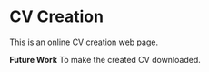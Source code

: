 # CV Creation
This is an online CV creation web page.

**Future Work**
To make the created CV downloaded.
